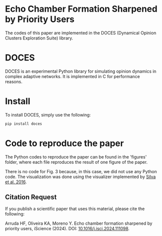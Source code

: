 # Echo Chamber Formation Sharpened by Priority Users
The codes of this paper are implemented in the DOCES (Dynamical Opinion Clusters Exploration Suite) library.

# DOCES
DOCES is an experimental Python library for simulating opinion dynamics in complex adaptive networks. It is implemented in C for performance reasons.

# Install

To install DOCES, simply use the following:

```bash
pip install doces
```

# Code to reproduce the paper

The Python codes to reproduce the paper can be found in the 'figures' folder, where each file reproduces the result of one figure of the paper.

There is no code for Fig. 3 because, in this case, we did not use any Python code. The visualization was done using the visualizer implemented by [Silva et al. 2016](https://www.sciencedirect.com/science/article/abs/pii/S1751157715301966?via%3Dihub).

## Citation Request

If you publish a scientific paper that uses this material, please cite the following:

Arruda HF, Oliveira KA, Moreno Y. Echo chamber formation sharpened by priority users, iScience (2024). DOI: [10.1016/j.isci.2024.111098](https://www.cell.com/iscience/fulltext/S2589-0042(24)02323-X). 
